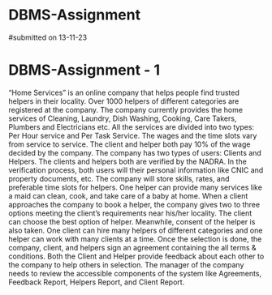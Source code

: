 # DBMS-Assignment
#submitted on 13-11-23
# DBMS-Assignment - 1 
“Home Services” is an online company that helps people find trusted helpers in their locality.
Over 1000 helpers of different categories are registered at the company. The company currently
provides the home services of Cleaning, Laundry, Dish Washing, Cooking, Care Takers,
Plumbers and Electricians etc. All the services are divided into two types: Per Hour service and
Per Task Service. The wages and the time slots vary from service to service. The client and
helper both pay 10% of the wage decided by the company. The company has two types of
users: Clients and Helpers.
The clients and helpers both are verified by the NADRA. In the verification process, both users
will their personal information like CNIC and property documents, etc. The company will store
skills, rates, and preferable time slots for helpers. One helper can provide many services like a
maid can clean, cook, and take care of a baby at home. When a client approaches the company
to book a helper, the company gives two to three options meeting the client’s requirements near
his/her locality. The client can choose the best option of helper. Meanwhile, consent of the
helper is also taken. One client can hire many helpers of different categories and one helper can
work with many clients at a time. Once the selection is done, the company, client, and helpers
sign an agreement containing the all terms & conditions. Both the Client and Helper provide
feedback about each other to the company to help others in selection.
The manager of the company needs to review the accessible components of the system like
Agreements, Feedback Report, Helpers Report, and Client Report.
